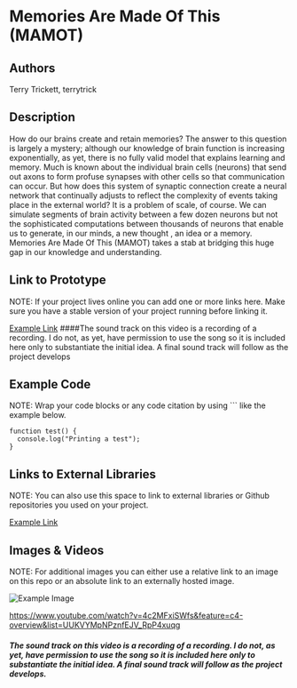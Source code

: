 # Memories Are Made Of This (MAMOT)


## Authors
Terry Trickett, terrytrick

## Description
How do our brains create and retain memories?  The answer to this question is largely a mystery; although our knowledge of brain function is increasing exponentially, as yet, there is no fully valid model that explains learning and memory.  Much is known about the individual brain cells (neurons) that send out axons to form profuse synapses with other cells so that communication can occur.  But how does this system of synaptic connection create a neural network that continually adjusts to reflect the complexity of events taking place in the external world?  It is a problem of scale, of course.  We can simulate segments of brain activity between a few dozen neurons but not the sophisticated computations between thousands of neurons that enable us to generate, in our minds, a new thought , an idea or a memory.  Memories Are Made Of This (MAMOT) takes a stab at bridging this huge gap in our knowledge and understanding. 

## Link to Prototype
NOTE: If your project lives online you can add one or more links here. Make sure you have a stable version of your project running before linking it.

[Example Link](http://youtu.be/4c2MFxiSWfs)
####The sound track on this video is a recording of a recording.  I do not, as yet, have permission to use the song so it is included here only to substantiate the initial idea.  A final sound track will follow as the project develops

## Example Code
NOTE: Wrap your code blocks or any code citation by using ``` like the example below.
```
function test() {
  console.log("Printing a test");
}
```
## Links to External Libraries
 NOTE: You can also use this space to link to external libraries or Github repositories you used on your project.

[Example Link](http://www.google.com "Example Link")

## Images & Videos
NOTE: For additional images you can either use a relative link to an image on this repo or an absolute link to an externally hosted image.

![Example Image](project_images/cover.jpg?raw=true "Example Image")


https://www.youtube.com/watch?v=4c2MFxiSWfs&feature=c4-overview&list=UUKVYMpNPznfEJV_RpP4xuqg

##### The sound track on this video is a recording of a recording.  I do not, as yet, have permission to use the song so it is included here only to substantiate the initial idea.  A final sound track will follow as the project develops.
